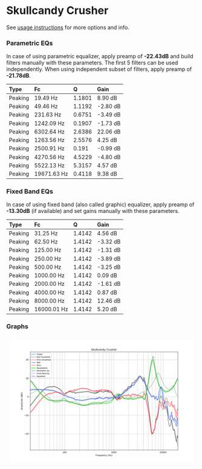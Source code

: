# Skullcandy Crusher
See [usage instructions](https://github.com/jaakkopasanen/AutoEq#usage) for more options and info.

### Parametric EQs
In case of using parametric equalizer, apply preamp of **-22.43dB** and build filters manually
with these parameters. The first 5 filters can be used independently.
When using independent subset of filters, apply preamp of **-21.78dB**.

| Type    | Fc          |      Q | Gain     |
|:--------|:------------|:-------|:---------|
| Peaking | 19.49 Hz    | 1.1801 | 8.90 dB  |
| Peaking | 49.46 Hz    | 1.1192 | -2.80 dB |
| Peaking | 231.63 Hz   | 0.6751 | -3.49 dB |
| Peaking | 1242.09 Hz  | 0.1907 | -1.73 dB |
| Peaking | 6302.64 Hz  | 2.6386 | 22.06 dB |
| Peaking | 1263.56 Hz  | 2.5576 | 4.25 dB  |
| Peaking | 2500.91 Hz  | 0.191  | -0.99 dB |
| Peaking | 4270.56 Hz  | 4.5229 | -4.80 dB |
| Peaking | 5522.13 Hz  | 5.3157 | 4.57 dB  |
| Peaking | 19671.63 Hz | 0.4118 | 9.38 dB  |

### Fixed Band EQs
In case of using fixed band (also called graphic) equalizer, apply preamp of **-13.30dB**
(if available) and set gains manually with these parameters.

| Type    | Fc          |      Q | Gain     |
|:--------|:------------|:-------|:---------|
| Peaking | 31.25 Hz    | 1.4142 | 4.56 dB  |
| Peaking | 62.50 Hz    | 1.4142 | -3.32 dB |
| Peaking | 125.00 Hz   | 1.4142 | -1.31 dB |
| Peaking | 250.00 Hz   | 1.4142 | -3.89 dB |
| Peaking | 500.00 Hz   | 1.4142 | -3.25 dB |
| Peaking | 1000.00 Hz  | 1.4142 | 0.09 dB  |
| Peaking | 2000.00 Hz  | 1.4142 | -1.61 dB |
| Peaking | 4000.00 Hz  | 1.4142 | 0.87 dB  |
| Peaking | 8000.00 Hz  | 1.4142 | 12.46 dB |
| Peaking | 16000.01 Hz | 1.4142 | 5.20 dB  |

### Graphs
![](./Skullcandy%20Crusher.png)